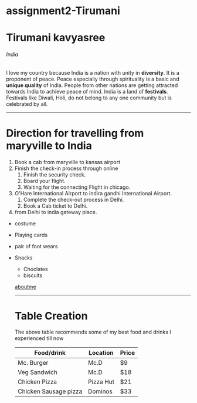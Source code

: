 # assignment2-Tirumani
# Tirumani kavyasree
###### India
I love my country because India is a nation with unity in **diversity**. It is a proponent of peace. Peace especially through spirituality is a basic and **unique quality** of India.
People from other nations are getting attracted towards India to achieve peace of mind. India is a land of **festivals**.<br> Festivals like Diwali, Holi, do not belong to any one community but is celebrated by all.

---


# Direction for travelling from maryville to India
1. Book a cab from maryville to kansas airport 
2. Finish the check-in process through online
   1. Finish the security check.
   2. Board your flight.
   3. Waiting for the connecting Flight in chicago.
3. O'Hare International Airport to indira gandhi International Airport.
   1. Complete the check-out process in Delhi.
   2. Book a Cab ticket to Delhi.
4. from Delhi to india gateway place.

* costume 
* Playing cards 
* pair of foot wears
* Snacks
  * Choclates
  * biscuits


  [aboutme](AboutMe.md)

  ---

  # Table Creation 

  The above table recommends some of my best food and drinks I experienced till now 

  |         Food/drink              |           Location         |   Price |
  |         ----                    |           ----             |  ----   |
  |        Mc. Burger               |           Mc.D             | $9      |
  |        Veg Sandwich             |           Mc.D             | $18     |
  |        Chicken Pizza            |          Pizza Hut         | $21     |
  |        Chicken Sausage pizza    |          Dominos           | $33     |





